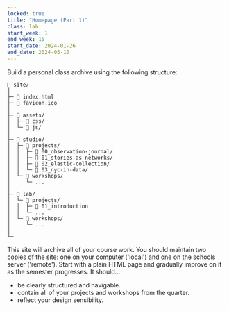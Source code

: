 ```yaml
---
locked: true
title: "Homepage (Part 1)"
class: lab
start_week: 1
end_week: 15
start_date: 2024-01-26
end_date: 2024-05-10
---
```


Build a personal class archive using the following structure:

~~~
📂 site/
│
├─ 📄 index.html 
├─ 🌸 favicon.ico 
│
├─ 📂 assets/
│  ├─ 📁 css/
│  └─ 📁 js/
│
├─ 📂 studio/
│  ├─ 📁 projects/
│  │  ├─ 📁 00_observation-journal/
│  │  ├─ 📁 01_stories-as-networks/
│  │  ├─ 📁 02_elastic-collection/
│  │  └─ 📁 03_nyc-in-data/
│  └─ 📁 workshops/
│     └─ ...
│
├─ 📂 lab/ 
│  └─ 📁 projects/
│  │  ├─ 📁 01_introduction
│  │  └─ ...
│  └─ 📁 workshops/
│     └─ ...
│
└─
~~~

This site will archive all of your course work. You should maintain two copies of the site: one on your computer ('local') and one on the schools server ('remote'). Start with a plain HTML page and gradually improve on it as the semester progresses. It should...
- be clearly structured and navigable.
- contain all of your projects and workshops from the quarter.
- reflect your design sensibility.